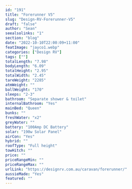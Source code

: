 ```yaml
---
id: "191"
title: "Forerunner V5"
slug: "Design-RV-Forerunner-V5"
draft: "false"
author: "Sean"
seealsolinks: "1"
section: "blog"
date: "2022-10-10T22:00:09+11:00"
featImage: "jayco1.webp"
categories: ["Design RV"]
tags: [""]
totalLength: "7.98"
bodyLength: "6.09"
totalHeight: "2.95"
totalWidth: "2.45"
tareWeight: "2285"
atmWeight: ""
ballWeight: "170"
sleeps: "2-3"
bathroom: "Separate shower & toilet"
internalBathroom: "Yes"
mainBed: "Queen"
bunks: ""
freshWater: "x2"
greyWater: ""
battery: "100Amp DC Battery"
solar: "190w Solar Panel"
airCon: "Yes"
hybrid: ""
roofType: "Full height"
towHitch: ""
price: ""
priceRangeMin: ""
priceRangeMax: ""
urlLink: "https://designrv.com.au/caravan/forerunner/"
aussieMade: "Yes"
featured: ""
---
```

